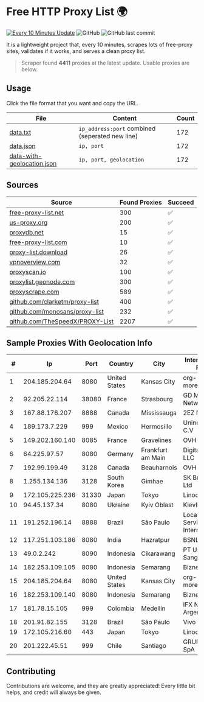 
# Free HTTP Proxy List 🌍

[![Every 10 Minutes Update](https://github.com/mertguvencli/http-proxy-list/actions/workflows/main.yml/badge.svg?branch=main)](https://github.com/mertguvencli/http-proxy-list/actions/workflows/main.yml)
![GitHub](https://img.shields.io/github/license/mertguvencli/http-proxy-list)
![GitHub last commit](https://img.shields.io/github/last-commit/mertguvencli/http-proxy-list)

It is a lightweight project that, every 10 minutes, scrapes lots of free-proxy sites, validates if it works, and serves a clean proxy list.


> Scraper found **4411** proxies at the latest update. Usable proxies are below.

## Usage

Click the file format that you want and copy the URL.


|File|Content|Count|
|----|-------|-----|
|[data.txt](https://raw.githubusercontent.com/mertguvencli/http-proxy-list/main/proxy-list/data.txt)|`ip_address:port` combined (seperated new line)|172|
|[data.json](https://raw.githubusercontent.com/mertguvencli/http-proxy-list/main/proxy-list/data.json)|`ip, port`|172|
|[data-with-geolocation.json](https://raw.githubusercontent.com/mertguvencli/http-proxy-list/main/proxy-list/data-with-geolocation.json)|`ip, port, geolocation`|172|

## Sources

|Source|Found Proxies|Succeed|
|------|-------------|-------|
|[free-proxy-list.net](https://free-proxy-list.net)|300|✅|
|[us-proxy.org](https://www.us-proxy.org)|200|✅|
|[proxydb.net](http://proxydb.net)|15|✅|
|[free-proxy-list.com](https://free-proxy-list.com/?page=&port=&type%5B%5D=http&type%5B%5D=https&up_time=0&search=Search)|10|✅|
|[proxy-list.download](https://www.proxy-list.download/HTTP)|26|✅|
|[vpnoverview.com](https://vpnoverview.com/privacy/anonymous-browsing/free-proxy-servers)|32|✅|
|[proxyscan.io](https://www.proxyscan.io)|100|✅|
|[proxylist.geonode.com](https://proxylist.geonode.com/api/proxy-list?limit=300&page=1&sort_by=lastChecked&sort_type=desc&protocols=http,https)|300|✅|
|[proxyscrape.com](https://api.proxyscrape.com/v2/?request=displayproxies&protocol=http&timeout=10000&country=all&ssl=all&anonymity=all)|589|✅|
|[github.com/clarketm/proxy-list](https://raw.githubusercontent.com/clarketm/proxy-list/master/proxy-list-raw.txt)|400|✅|
|[github.com/monosans/proxy-list](https://raw.githubusercontent.com/monosans/proxy-list/main/proxies/http.txt)|232|✅|
|[github.com/TheSpeedX/PROXY-List](https://raw.githubusercontent.com/TheSpeedX/PROXY-List/master/http.txt)|2207|✅|


## Sample Proxies With Geolocation Info

|#|Ip|Port|Country|City|Internet Service Provider|
|-|--|----|-------|----|-------------------------|
|1|204.185.204.64|8080|United States|Kansas City|org-morenet.more.net|
|2|92.205.22.114|38080|France|Strasbourg|GD MASS Network|
|3|167.88.176.207|8888|Canada|Mississauga|2EZ Network Inc.|
|4|189.173.7.229|999|Mexico|Hermosillo|Uninet S.A. de C.V|
|5|149.202.160.140|8085|France|Gravelines|OVH SAS|
|6|64.225.97.57|8080|Germany|Frankfurt am Main|DigitalOcean, LLC|
|7|192.99.199.49|3128|Canada|Beauharnois|OVH Hosting|
|8|1.255.134.136|3128|South Korea|Gimhae|SK Broadband Co Ltd|
|9|172.105.225.236|31330|Japan|Tokyo|Linode, LLC|
|10|94.45.137.34|8080|Ukraine|Kyiv Oblast|Kievline LLC|
|11|191.252.196.14|8888|Brazil|São Paulo|Locaweb Serviços de Internet S/A|
|12|117.251.103.186|8080|India|Hazratpur|BSNL Internet|
|13|49.0.2.242|8090|Indonesia|Cikarawang|PT Usaha Adi Sanggoro|
|14|182.253.109.105|8080|Indonesia|Semarang|Biznet Metronet|
|15|204.185.204.64|8080|United States|Kansas City|org-morenet.more.net|
|16|182.253.109.140|8080|Indonesia|Semarang|Biznet Metronet|
|17|181.78.15.105|999|Colombia|Medellín|IFX Networks Argentina S.R.L|
|18|201.91.82.155|3128|Brazil|São Paulo|Vivo|
|19|172.105.216.60|443|Japan|Tokyo|Linode, LLC|
|20|201.222.45.51|999|Chile|Santiago|GRUPO ULLOA SpA|



## Contributing

Contributions are welcome, and they are greatly appreciated! Every
little bit helps, and credit will always be given.

